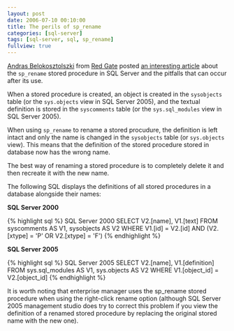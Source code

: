 ```yaml
---
layout: post
date: 2006-07-10 00:10:00
title: The perils of sp_rename
categories: [sql-server]
tags: [sql-server, sql, sp_rename]
fullview: true
---
```


[Andras Belokosztolszki](http://www.simple-talk.com/community/blogs/andras/default.aspx) from [Red Gate](http://www.red-gate.com) posted [an interesting article](http://www.simple-talk.com/community/blogs/andras/archive/2006/05/10/783.aspx) about the `sp_rename` stored procedure in SQL Server and the pitfalls that can occur after its use.

When a stored procedure is created, an object is created in the `sysobjects` table (or the `sys.objects` view in SQL Server 2005), and the textual definition is stored in the `syscomments` table (or the `sys.sql_modules` view in SQL Server 2005).

When using `sp_rename` to rename a stored procudure, the definition is left intact and only the name is changed in the `sysobjects` table (or `sys.objects` view). This means that the definition of the stored procedure stored in database now has the wrong name.

The best way of renaming a stored procedure is to completely delete it and then recreate it with the new name.

The following SQL displays the definitions of all stored procedures in a database alongside their names:

**SQL Server 2000**

{% highlight sql %}
SQL Server 2000
SELECT V2.[name], V1.[text]
    FROM syscomments AS V1, sysobjects AS V2
    WHERE V1.[id] = V2.[id]
    AND (V2.[xtype] = 'P' OR V2.[xtype] = 'F')
{% endhighlight %}

**SQL Server 2005**

{% highlight sql %}
SQL Server 2005
SELECT V2.[name], V1.[definition]
    FROM sys.sql_modules AS V1, sys.objects AS V2
    WHERE V1.[object_id] = V2.[object_id]
{% endhighlight %}

It is worth noting that enterprise manager uses the sp_rename stored procedure when using the right-click rename option (although SQL Server 2005 management studio does try to correct this problem if you view the definition of a renamed stored procedure by replacing the original stored name with the new one).
